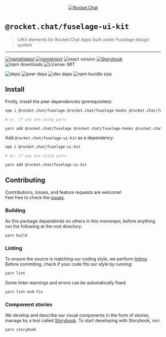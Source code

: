 <!--header-->

<p align="center">
  <a href="https://arma.chat" title="Rocket.Chat">
    <img src="https://github.com/RocketChat/Rocket.Chat.Artwork/raw/master/Logos/2020/png/logo-horizontal-red.png" alt="Rocket.Chat" />
  </a>
</p>

# `@rocket.chat/fuselage-ui-kit`

> UiKit elements for Rocket.Chat Apps built under Fuselage design system

---

[![npm@latest](https://img.shields.io/npm/v/@rocket.chat/fuselage-ui-kit/latest?style=flat-square)](https://www.npmjs.com/package/@rocket.chat/icons/v/latest) [![npm@next](https://img.shields.io/npm/v/@rocket.chat/fuselage-ui-kit/next?style=flat-square)](https://www.npmjs.com/package/@rocket.chat/icons/v/next) ![react version](https://img.shields.io/npm/dependency-version/@rocket.chat/fuselage-ui-kit/peer/react?style=flat-square) [![Storybook](https://cdn.jsdelivr.net/gh/storybookjs/brand@master/badge/badge-storybook.svg)](https://rocketchat.github.io/Rocket.Chat.Fuselage/fuselage-ui-kit) ![npm downloads](https://img.shields.io/npm/dw/@rocket.chat/fuselage-ui-kit?style=flat-square) ![License: MIT](https://img.shields.io/npm/l/@rocket.chat/fuselage-ui-kit?style=flat-square)

![deps](https://img.shields.io/david/RocketChat/fuselage?path=packages%2Ffuselage-ui-kit&style=flat-square) ![peer deps](https://img.shields.io/david/peer/RocketChat/fuselage?path=packages%2Ffuselage-ui-kit&style=flat-square) ![dev deps](https://img.shields.io/david/dev/RocketChat/fuselage?path=packages%2Ffuselage-ui-kit&style=flat-square) ![npm bundle size](https://img.shields.io/bundlephobia/min/@rocket.chat/fuselage-ui-kit?style=flat-square)

<!--/header-->

## Install

<!--install-->

Firstly, install the peer dependencies (prerequisites):

```sh
npm i @rocket.chat/fuselage @rocket.chat/fuselage-hooks @rocket.chat/fuselage-polyfills @rocket.chat/icons @rocket.chat/styled react react-dom

# or, if you are using yarn:

yarn add @rocket.chat/fuselage @rocket.chat/fuselage-hooks @rocket.chat/fuselage-polyfills @rocket.chat/icons @rocket.chat/styled react react-dom
```

Add `@rocket.chat/fuselage-ui-kit` as a dependency:

```sh
npm i @rocket.chat/fuselage-ui-kit

# or, if you are using yarn:

yarn add @rocket.chat/fuselage-ui-kit
```

<!--/install-->

## Contributing

<!--contributing(msg)-->

Contributions, issues, and feature requests are welcome!<br />
Feel free to check the [issues](https://github.com/RocketChat/fuselage/issues).

<!--/contributing(msg)-->

### Building

As this package dependends on others in this monorepo, before anything run the following at the root directory:

<!--yarn(build)-->

```sh
yarn build
```

<!--/yarn(build)-->

### Linting

To ensure the source is matching our coding style, we perform [linting](<https://en.wikipedia.org/wiki/Lint_(software)>).
Before commiting, check if your code fits our style by running:

<!--yarn(lint)-->

```sh
yarn lint
```

<!--/yarn(lint)-->

Some linter warnings and errors can be automatically fixed:

<!--yarn(lint-and-fix)-->

```sh
yarn lint-and-fix
```

<!--/yarn(lint-and-fix)-->

### Component stories

We develop and describe our visual components in the form of stories, manage by a tool called [Storybook](https://storybook.js.org/).
To start developing with Storybook, run:

<!--yarn(storybook)-->

```sh
yarn storybook
```

<!--/yarn(storybook)-->
